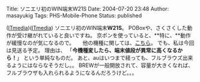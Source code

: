 Title: ソニエリ初のWIN端末W21S
Date: 2004-07-20 23:48
Author: masayukig
Tags: PHS-Mobile-Phone
Status: published

([ITmedia](http://www.itmedia.co.jp/mobile/articles/0407/20/news089.html))([ITmedia](http://www.itmedia.co.jp/mobile/articles/0407/12/news046.html))
ソニエリ初のWIN端末**W21S**。
POBoxや、さくさくした動作が受け継がれていると良いですね。
京ポンを使っていると、**特に、**動作が緩慢なのが気になるので。
　
他の機種に関しては、[こちら](http://www.itmedia.co.jp/mobile/articles/0407/12/news055.html)。
でも、私は今回は見送る予定。
理由は、
「**今機種変したら、端末値段が異常に高くなるから！**」
という単純なものだ。
あと、auはいつまで経っても、フルブラウズ出来るようにはならなそうだし。。
BREWが一般開放されて、容量が大きくなれば、フルブラウザも入れられるようになるんだろうけど。。。
